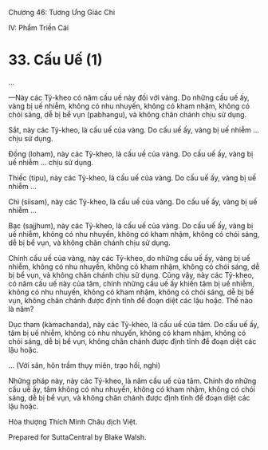 

Chương 46: Tương Ưng Giác Chi

IV: Phẩm Triền Cái

# 33\. Cấu Uế (1)

…

—Này các Tỷ-kheo có năm cấu uế này đối với vàng. Do những cấu uế ấy, vàng bị uế nhiễm, không có nhu nhuyến, không có kham nhậm, không có chói sáng, dễ bị bể vụn (pabhangu), và không chân chánh chịu sử dụng.

Sắt, này các Tỷ-kheo, là cấu uế của vàng. Do cấu uế ấy, vàng bị uế nhiễm … chịu sử dụng.

Ðồng (loham), này các Tỷ-kheo, là cấu uế của vàng. Do cấu uế ấy, vàng bị uế nhiễm … chịu sử dụng.

Thiếc (tipu), này các Tỷ-kheo, là cấu uế của vàng. Do cấu uế ấy, vàng bị uế nhiễm …

Chì (siisam), này các Tỷ-kheo, là cấu uế của vàng. Do cấu uế ấy, vàng bị uế nhiễm …

Bạc (sajjhum), này các Tỷ-kheo, là cấu uế của vàng. Do cấu uế ấy, vàng bị uế nhiễm, không có nhu nhuyến, không có kham nhậm, không có chói sáng, dễ bị bể vụn, và không chân chánh chịu sử dụng.

Chính cấu uế của vàng, này các Tỷ-kheo, do những cấu uế ấy, vàng bị uế nhiễm, không có nhu nhuyến, không có kham nhậm, không có chói sáng, dễ bị bể vụn, và không chân chánh chịu sử dụng. Cũng vậy, này các Tỷ-kheo, có năm cấu uế này của tâm, chính những cấu uế ấy khiến tâm bị uế nhiễm, không có nhu nhuyến, không có kham nhậm, không có chói sáng, dễ bị bể vụn, không chân chánh được định tĩnh để đoạn diệt các lậu hoặc. Thế nào là năm?

Dục tham (kàmachanda), này các Tỷ-kheo, là cấu uế của tâm. Do cấu uế ấy, tâm bị uế nhiễm, không có nhu nhuyến, không có kham nhậm, không có chói sáng, dễ bị bể vụn, không chân chánh được định tĩnh để đoạn diệt các lậu hoặc.

… (Với sân, hôn trầm thụy miên, trạo hối, nghi)

Những pháp này, này các Tỷ-kheo, là năm cấu uế của tâm. Chính do những cấu uế ấy, tâm không có nhu nhuyến, không có kham nhậm, không có chói sáng, dễ bị bể vụn, và không chân chánh được định tĩnh để đoạn diệt các lậu hoặc.

Hòa thượng Thích Minh Châu dịch Việt.

Prepared for SuttaCentral by Blake Walsh.